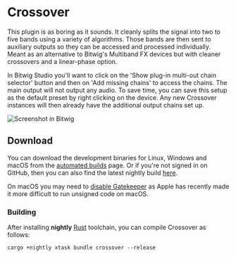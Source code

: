 # Crossover

This plugin is as boring as it sounds. It cleanly splits the signal into two to
five bands using a variety of algorithms. Those bands are then sent to auxiliary
outputs so they can be accessed and processed individually. Meant as an
alternative to Bitwig's Multiband FX devices but with cleaner crossovers and a
linear-phase option.

In Bitwig Studio you'll want to click on the 'Show plug-in multi-out chain
selector' button and then on 'Add missing chains' to access the chains. The main
output will not output any audio. To save time, you can save this setup as the
default preset by right clicking on the device. Any new Crossover instances will
then already have the additional output chains set up.

<!-- Screenshots and other binary assets aren't in this repo as that would add bloat to NIH-plug checkouts -->

![Screenshot in Bitwig](https://imgur.com/lvwgHQf.png)

## Download

You can download the development binaries for Linux, Windows and macOS from the
[automated
builds](https://github.com/robbert-vdh/nih-plug/actions/workflows/build.yml?query=branch%3Amaster)
page. Or if you're not signed in on GitHub, then you can also find the latest nightly
build [here](https://nightly.link/robbert-vdh/nih-plug/workflows/build/master).

On macOS you may need to [disable
Gatekeeper](https://disable-gatekeeper.github.io/) as Apple has recently made it
more difficult to run unsigned code on macOS.

### Building

After installing **nightly** [Rust](https://rustup.rs/) toolchain, you can
compile Crossover as follows:

```shell
cargo +nightly xtask bundle crossover --release
```
